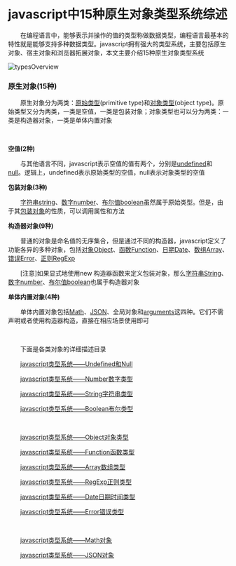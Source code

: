 # javascript中15种原生对象类型系统综述

　　在编程语言中，能够表示并操作的值的类型称做数据类型，编程语言最基本的特性就是能够支持多种数据类型。javascript拥有强大的类型系统，主要包括原生对象、宿主对象和浏览器拓展对象，本文主要介绍15种原生对象类型系统

![typesOverview](https://pic.xiaohuochai.site/blog/JS_ECMA_grammer_typesOverview.jpg)

### 原生对象(15种)

　　原生对象分为两类：[原始类型](http://www.cnblogs.com/xiaohuochai/p/5108837.html)(primitive type)和[对象类型](http://www.cnblogs.com/xiaohuochai/p/5108837.html)(object type)。原始类型又分为两类，一类是空值，一类是包装对象；对象类型也可以分为两类：一类是构造器对象，一类是单体内置对象

&nbsp;

**空值(2种)**

　　与其他语言不同，javascript表示空值的值有两个，分别是[undefined](http://www.cnblogs.com/xiaohuochai/p/5665637.html#anchor2)和[null](http://www.cnblogs.com/xiaohuochai/p/5665637.html#anchor3)。逻辑上，undefined表示原始类型的空值，null表示对象类型的空值

**包装对象(3种)**

　　[字符串string](http://www.cnblogs.com/xiaohuochai/p/5599529.html)、[数字number](http://www.cnblogs.com/xiaohuochai/p/5586166.html)、[布尔值boolean](http://www.cnblogs.com/xiaohuochai/p/5616641.html)虽然属于原始类型。但是，由于其[包装对象](http://www.cnblogs.com/xiaohuochai/p/5584647.html)的性质，可以调用属性和方法

**构造器对象(9种)**

　　普通的对象是命名值的无序集合，但是通过不同的构造器，javascript定义了功能各异的多种对象，包括[对象Object](http://www.cnblogs.com/xiaohuochai/p/5741616.html)、[函数Function](http://www.cnblogs.com/xiaohuochai/p/5702813.html)、[日期Date](http://www.cnblogs.com/xiaohuochai/p/5663102.html)、[数组Array](http://www.cnblogs.com/xiaohuochai/p/5679605.html)、[错误Error](http://www.cnblogs.com/xiaohuochai/p/5677490.html)、[正则RegExp](http://www.cnblogs.com/xiaohuochai/p/5612230.html)

　　[注意]如果显式地使用new 构造器函数来定义包装对象，那么[字符串String](http://www.cnblogs.com/xiaohuochai/p/5599529.html)、[数字number](http://www.cnblogs.com/xiaohuochai/p/5586166.html)、[布尔值boolean](http://www.cnblogs.com/xiaohuochai/p/5616641.html)也属于构造器对象

**单体内置对象(4种)**

　　单体内置对象包括[Math](http://www.cnblogs.com/xiaohuochai/p/5658452.html)、[JSON](http://www.cnblogs.com/xiaohuochai/p/5887754.html)、全局对象和[arguments](http://www.cnblogs.com/xiaohuochai/p/5706289.html#anchor1)这四种。它们不需声明或者使用构造器构造，直接在相应场景使用即可

&nbsp;

　　下面是各类对象的详细描述目录

　　[javascript类型系统&mdash;&mdash;Undefined和Null](http://www.cnblogs.com/xiaohuochai/p/5665637.html)

　　[javascript类型系统&mdash;&mdash;Number数字类型](http://www.cnblogs.com/xiaohuochai/p/5586166.html)

　　[javascript类型系统&mdash;&mdash;String字符串类型](http://www.cnblogs.com/xiaohuochai/p/5599529.html)

　　[javascript类型系统&mdash;&mdash;Boolean布尔类型](http://www.cnblogs.com/xiaohuochai/p/5616641.html)

&nbsp;

　　[javascript类型系统&mdash;&mdash;Object对象类型](http://www.cnblogs.com/xiaohuochai/p/5741616.html)

　　[javascript类型系统&mdash;&mdash;Function函数类型](http://www.cnblogs.com/xiaohuochai/p/5702813.html)

　　[javascript类型系统&mdash;&mdash;Array数组类型](http://www.cnblogs.com/xiaohuochai/p/5679605.html)

　　[javascript类型系统&mdash;&mdash;RegExp正则类型](http://www.cnblogs.com/xiaohuochai/p/5612230.html)

　　[javascript类型系统&mdash;&mdash;Date日期时间类型](http://www.cnblogs.com/xiaohuochai/p/5663102.html)

　　[javascript类型系统&mdash;&mdash;Error错误类型](http://www.cnblogs.com/xiaohuochai/p/5677490.html)

&nbsp;

　　[javascript类型系统&mdash;&mdash;Math对象](http://www.cnblogs.com/xiaohuochai/p/5658452.html)

　　[javascript类型系统&mdash;&mdash;JSON对象](http://www.cnblogs.com/xiaohuochai/p/5887754.html)

&nbsp;